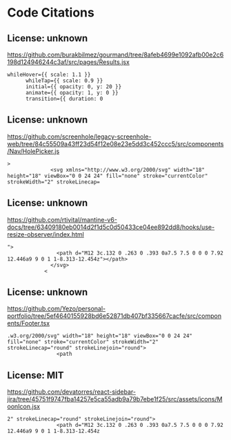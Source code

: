 # Code Citations

## License: unknown
https://github.com/burakbilmez/gourmand/tree/8afeb4699e1092afb00e2c6198d124946244c3af/src/pages/Results.jsx

```
whileHover={{ scale: 1.1 }}
      whileTap={{ scale: 0.9 }}
      initial={{ opacity: 0, y: 20 }}
      animate={{ opacity: 1, y: 0 }}
      transition={{ duration: 0
```


## License: unknown
https://github.com/screenhole/legacy-screenhole-web/tree/84c55509a43ff23d54f12e08e23e5dd3c452ccc5/src/components/Nav/HolePicker.js

```
>
              <svg xmlns="http://www.w3.org/2000/svg" width="18" height="18" viewBox="0 0 24 24" fill="none" stroke="currentColor" strokeWidth="2" strokeLinecap=
```


## License: unknown
https://github.com/rtivital/mantine-v6-docs/tree/63409180eb0014d2f1d5c0d50433ce04ee892dd8/hooks/use-resize-observer/index.html

```
">
                <path d="M12 3c.132 0 .263 0 .393 0a7.5 7.5 0 0 0 7.92 12.446a9 9 0 1 1-8.313-12.454z"></path>
              </svg>
            <
```


## License: unknown
https://github.com/Yezo/personal-portfolio/tree/5ef4640155928bd6e52871db407bf335667cacfe/src/components/Footer.tsx

```
.w3.org/2000/svg" width="18" height="18" viewBox="0 0 24 24" fill="none" stroke="currentColor" strokeWidth="2" strokeLinecap="round" strokeLinejoin="round">
                <path
```


## License: MIT
https://github.com/devatorres/react-sidebar-jira/tree/45751f9747fba14257e5ca55adb9a79b7ebe1f25/src/assets/icons/MoonIcon.jsx

```
2" strokeLinecap="round" strokeLinejoin="round">
                <path d="M12 3c.132 0 .263 0 .393 0a7.5 7.5 0 0 0 7.92 12.446a9 9 0 1 1-8.313-12.454z
```

